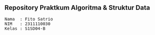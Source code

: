 ## Repository Praktkum Algoritma & Struktur Data

<pre>
Nama  : Fito Satrio
NIM   : 2311110030
Kelas : S1SD04-B 
</pre>
